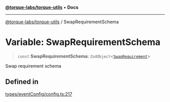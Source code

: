 [**@torque-labs/torque-utils**](../README.md) • **Docs**

***

[@torque-labs/torque-utils](../README.md) / SwapRequirementSchema

# Variable: SwapRequirementSchema

> `const` **SwapRequirementSchema**: `ZodObject`\<[`SwapRequirement`](../type-aliases/SwapRequirement.md)\>

Swap requirement schema

## Defined in

[types/eventConfig/config.ts:217](https://github.com/torque-labs/torque-utils/blob/c76fb4101d477d1e8e6fb4f5de7a277964527c27/types/eventConfig/config.ts#L217)

